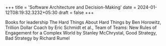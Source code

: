 +++
title = 'Software Architecture and Decision-Making'
date  = 2024-01-12T08:19:32.3232+05:30
draft = false
+++

Books for leadership
The Hard Things About Hard Things by Ben Horowitz, Trillion Dollar
Coach by Eric Schmidt et al., Team of Teams: New Rules of
Engagement for a Complex World by Stanley McChrystal, Good
Strategy, Bad Strategy by Richard Rumel